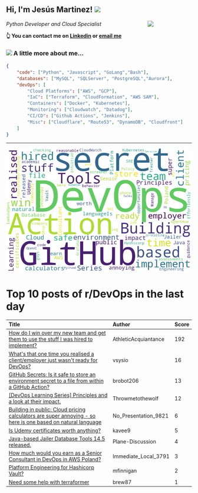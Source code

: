 <!--
**jmartinezl/jmartinezl** is a ✨ _special_ ✨ repository because its `README.md` (this file) appears on your GitHub profile.

Here are some ideas to get you started:

- 🔭 I’m currently working on ...
- 🌱 I’m currently learning ...
- 👯 I’m looking to collaborate on ...
- 🤔 I’m looking for help with ...
- 💬 Ask me about ...
- 📫 How to reach me: ...
- 😄 Pronouns: ...
- ⚡ Fun fact: ...
-->

<h2>Hi, I'm Jesús Martinez! <img src="https://media.giphy.com/media/WUlplcMpOCEmTGBtBW/giphy.gif" width="30"> </h2>
<img align='right' src="https://media.giphy.com/media/NytMLKyiaIh6VH9SPm/giphy.gif" width="120">
<p><em>Python Developer and Cloud Specialist
</em></p>

**👆 You can contact me on [Linkedin](https://www.linkedin.com/in/jes%C3%BAs-martinez-2b7b10104/) or [email me](mailto:jesus.mtz.lorenzo@gmail.com)**

### <img src="https://media.giphy.com/media/VgCDAzcKvsR6OM0uWg/giphy.gif" width="50"> A little more about me...  

```json
{
    "code": ["Python", "Javascript", "GoLang","Bash"],
    "databases": ["MySQL", "SQLServer", "PostgreSQL","Aurora"],
    "devOps": [
        "Cloud Platforms": ["AWS", "GCP"],
        "IaC": ["Terraform", "CloudFormation", "AWS SAM"],
        "Containers": ["Docker", "Kubernetes"],
        "Monitoring": ["Cloudwatch", "Datadog"],
        "CI/CD": ["Github Actions", "Jenkins"],
        "Misc": ["Cloudflare", "Route53", "DynamoDB", "Cloudfront"]
    ]
}
```
---

![Wordcloud](./cloud.png)

# Top 10 posts of r/DevOps in the last day

| Title | Author | Score |
|:---|:---|:---|
| [How do I win over my new team and get them to use the stuff I was hired to implement?](https://www.reddit.com/r/devops/comments/12hlcfm/how_do_i_win_over_my_new_team_and_get_them_to_use/) | AthleticAcquiantance | 192 |
| [What's that one time you realised a client/employer just wasn't ready for DevOps?](https://www.reddit.com/r/devops/comments/12hoxjz/whats_that_one_time_you_realised_a_clientemployer/) | vsysio | 16 |
| [GitHub Secrets: Is it safe to store an environment secret to a file from within a GitHub Action?](https://www.reddit.com/r/devops/comments/12i56ye/github_secrets_is_it_safe_to_store_an_environment/) | brobot206 | 13 |
| [[DevOps Learning Series] Principles and a look at their impact.](https://www.reddit.com/r/devops/comments/12hrjt4/devops_learning_series_principles_and_a_look_at/) | Throwmetothewolf | 12 |
| [Building in public: Cloud pricing calculators are super annoying - so here is one based on natural language](https://www.reddit.com/r/devops/comments/12hz7wy/building_in_public_cloud_pricing_calculators_are/) | No_Presentation_9821 | 6 |
| [Is Udemy certificates worth anything?](https://www.reddit.com/r/devops/comments/12ifdal/is_udemy_certificates_worth_anything/) | kavee9 | 5 |
| [Java-based Jailer Database Tools 14.5 released.](https://www.reddit.com/r/devops/comments/12ifwc0/javabased_jailer_database_tools_145_released/) | Plane-Discussion | 4 |
| [How much would you earn as a Senior Consultant in DevOps in AWS Poland?](https://www.reddit.com/r/devops/comments/12idrgi/how_much_would_you_earn_as_a_senior_consultant_in/) | Immediate_Local_3791 | 3 |
| [Platform Engineering for Hashicorp Vault?](https://www.reddit.com/r/devops/comments/12i17s4/platform_engineering_for_hashicorp_vault/) | mfinnigan | 2 |
| [Need some help with terraformer](https://www.reddit.com/r/devops/comments/12hvsjl/need_some_help_with_terraformer/) | brew87 | 1 |
